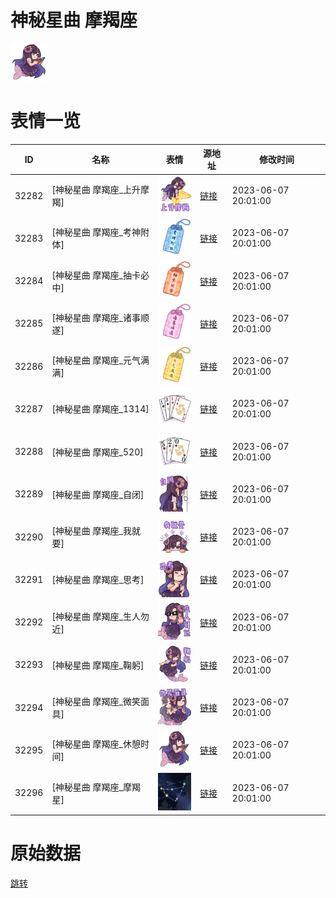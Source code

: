 # 神秘星曲 摩羯座

<img src="./cover.png" height="60" alt="cover" />

# 表情一览

|ID|名称|表情|源地址|修改时间|
|----|----|----|----|----|
|32282|[神秘星曲 摩羯座_上升摩羯]|<img src="./pic/032282_%5B神秘星曲 摩羯座_上升摩羯%5D.png" height="60" alt="上升摩羯"/>|[链接](https://i0.hdslb.com/bfs/garb/403e14d313d8aedb65c4884458a6329119ee7359.png)|2023-06-07 20:01:00|
|32283|[神秘星曲 摩羯座_考神附体]|<img src="./pic/032283_%5B神秘星曲 摩羯座_考神附体%5D.png" height="60" alt="考神附体"/>|[链接](https://i0.hdslb.com/bfs/garb/f8f53498cc1e9efef5d9654de4a0a472c7ee9721.png)|2023-06-07 20:01:00|
|32284|[神秘星曲 摩羯座_抽卡必中]|<img src="./pic/032284_%5B神秘星曲 摩羯座_抽卡必中%5D.png" height="60" alt="抽卡必中"/>|[链接](https://i0.hdslb.com/bfs/garb/c63bb0c245090773ab0560dc8d48b7796cc6d496.png)|2023-06-07 20:01:00|
|32285|[神秘星曲 摩羯座_诸事顺遂]|<img src="./pic/032285_%5B神秘星曲 摩羯座_诸事顺遂%5D.png" height="60" alt="诸事顺遂"/>|[链接](https://i0.hdslb.com/bfs/garb/db01c2c82f9658e586e7647fed60ffd71de06fa4.png)|2023-06-07 20:01:00|
|32286|[神秘星曲 摩羯座_元气满满]|<img src="./pic/032286_%5B神秘星曲 摩羯座_元气满满%5D.png" height="60" alt="元气满满"/>|[链接](https://i0.hdslb.com/bfs/garb/f34d5fbdb855becd31ad25a5768f75537e42a889.png)|2023-06-07 20:01:00|
|32287|[神秘星曲 摩羯座_1314]|<img src="./pic/032287_%5B神秘星曲 摩羯座_1314%5D.png" height="60" alt="1314"/>|[链接](https://i0.hdslb.com/bfs/garb/78029a14bed2b05c5d3b577ed33289b127184b37.png)|2023-06-07 20:01:00|
|32288|[神秘星曲 摩羯座_520]|<img src="./pic/032288_%5B神秘星曲 摩羯座_520%5D.png" height="60" alt="520"/>|[链接](https://i0.hdslb.com/bfs/garb/63ddc9ed8f6c6753d1e3b3087f7d8840ce378653.png)|2023-06-07 20:01:00|
|32289|[神秘星曲 摩羯座_自闭]|<img src="./pic/032289_%5B神秘星曲 摩羯座_自闭%5D.png" height="60" alt="自闭"/>|[链接](https://i0.hdslb.com/bfs/garb/499d6fc7835bcd2f73489215926095ce06cc5d46.png)|2023-06-07 20:01:00|
|32290|[神秘星曲 摩羯座_我就要]|<img src="./pic/032290_%5B神秘星曲 摩羯座_我就要%5D.png" height="60" alt="我就要"/>|[链接](https://i0.hdslb.com/bfs/garb/e81f8575456635765eae5e7d9bdda28223aba477.png)|2023-06-07 20:01:00|
|32291|[神秘星曲 摩羯座_思考]|<img src="./pic/032291_%5B神秘星曲 摩羯座_思考%5D.png" height="60" alt="思考"/>|[链接](https://i0.hdslb.com/bfs/garb/d2e479f1aa8ee81e937fe0c73c39365d460db922.png)|2023-06-07 20:01:00|
|32292|[神秘星曲 摩羯座_生人勿近]|<img src="./pic/032292_%5B神秘星曲 摩羯座_生人勿近%5D.png" height="60" alt="生人勿近"/>|[链接](https://i0.hdslb.com/bfs/garb/666911e9768f1329023721c57bc3193ba5ef3caf.png)|2023-06-07 20:01:00|
|32293|[神秘星曲 摩羯座_鞠躬]|<img src="./pic/032293_%5B神秘星曲 摩羯座_鞠躬%5D.png" height="60" alt="鞠躬"/>|[链接](https://i0.hdslb.com/bfs/garb/28eef77b2ff56090ce218957f08c7749758cc18a.png)|2023-06-07 20:01:00|
|32294|[神秘星曲 摩羯座_微笑面具]|<img src="./pic/032294_%5B神秘星曲 摩羯座_微笑面具%5D.png" height="60" alt="微笑面具"/>|[链接](https://i0.hdslb.com/bfs/garb/27064ea8eb18241541495d932cb9b58dbb7b3c10.png)|2023-06-07 20:01:00|
|32295|[神秘星曲 摩羯座_休憩时间]|<img src="./pic/032295_%5B神秘星曲 摩羯座_休憩时间%5D.png" height="60" alt="休憩时间"/>|[链接](https://i0.hdslb.com/bfs/garb/6e9942937ed9ed889a909c550e2c052404a58253.png)|2023-06-07 20:01:00|
|32296|[神秘星曲 摩羯座_摩羯星]|<img src="./pic/032296_%5B神秘星曲 摩羯座_摩羯星%5D.png" height="60" alt="摩羯星"/>|[链接](https://i0.hdslb.com/bfs/garb/bad3933ec2ed02991996f6d5921c0c17ca8b5370.png)|2023-06-07 20:01:00|

# 原始数据

[跳转](./raw.json)

